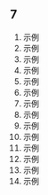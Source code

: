 ## 7

1. 示例 
2. 示例 
3. 示例 
4. 示例 
5. 示例 
6. 示例 
7. 示例 
8. 示例 
9. 示例 
10. 示例 
11. 示例 
12. 示例 
13. 示例 
14. 示例 